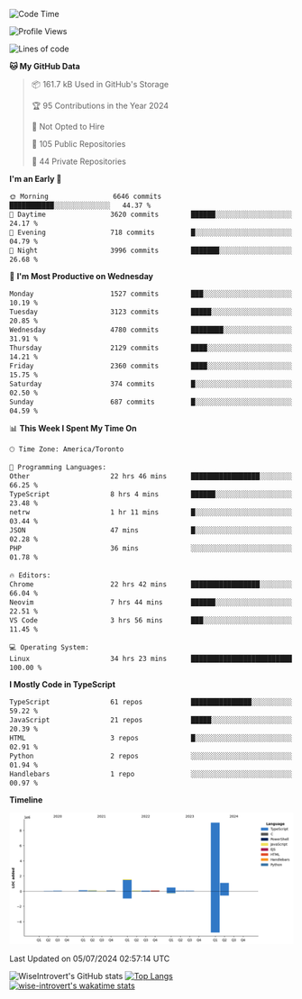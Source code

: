 <!--START_SECTION:waka-->
![Code Time](http://img.shields.io/badge/Code%20Time-1%2C847%20hrs%2041%20mins-blue)

![Profile Views](http://img.shields.io/badge/Profile%20Views-0-blue)

![Lines of code](https://img.shields.io/badge/From%20Hello%20World%20I%27ve%20Written-12.9%20million%20lines%20of%20code-blue)

**🐱 My GitHub Data** 

> 📦 161.7 kB Used in GitHub's Storage 
 > 
> 🏆 95 Contributions in the Year 2024
 > 
> 🚫 Not Opted to Hire
 > 
> 📜 105 Public Repositories 
 > 
> 🔑 44 Private Repositories 
 > 
**I'm an Early 🐤** 

```text
🌞 Morning                6646 commits        ███████████░░░░░░░░░░░░░░   44.37 % 
🌆 Daytime                3620 commits        ██████░░░░░░░░░░░░░░░░░░░   24.17 % 
🌃 Evening                718 commits         █░░░░░░░░░░░░░░░░░░░░░░░░   04.79 % 
🌙 Night                  3996 commits        ███████░░░░░░░░░░░░░░░░░░   26.68 % 
```
📅 **I'm Most Productive on Wednesday** 

```text
Monday                   1527 commits        ███░░░░░░░░░░░░░░░░░░░░░░   10.19 % 
Tuesday                  3123 commits        █████░░░░░░░░░░░░░░░░░░░░   20.85 % 
Wednesday                4780 commits        ████████░░░░░░░░░░░░░░░░░   31.91 % 
Thursday                 2129 commits        ████░░░░░░░░░░░░░░░░░░░░░   14.21 % 
Friday                   2360 commits        ████░░░░░░░░░░░░░░░░░░░░░   15.75 % 
Saturday                 374 commits         █░░░░░░░░░░░░░░░░░░░░░░░░   02.50 % 
Sunday                   687 commits         █░░░░░░░░░░░░░░░░░░░░░░░░   04.59 % 
```


📊 **This Week I Spent My Time On** 

```text
🕑︎ Time Zone: America/Toronto

💬 Programming Languages: 
Other                    22 hrs 46 mins      █████████████████░░░░░░░░   66.25 % 
TypeScript               8 hrs 4 mins        ██████░░░░░░░░░░░░░░░░░░░   23.48 % 
netrw                    1 hr 11 mins        █░░░░░░░░░░░░░░░░░░░░░░░░   03.44 % 
JSON                     47 mins             █░░░░░░░░░░░░░░░░░░░░░░░░   02.28 % 
PHP                      36 mins             ░░░░░░░░░░░░░░░░░░░░░░░░░   01.78 % 

🔥 Editors: 
Chrome                   22 hrs 42 mins      █████████████████░░░░░░░░   66.04 % 
Neovim                   7 hrs 44 mins       ██████░░░░░░░░░░░░░░░░░░░   22.51 % 
VS Code                  3 hrs 56 mins       ███░░░░░░░░░░░░░░░░░░░░░░   11.45 % 

💻 Operating System: 
Linux                    34 hrs 23 mins      █████████████████████████   100.00 % 
```

**I Mostly Code in TypeScript** 

```text
TypeScript               61 repos            ███████████████░░░░░░░░░░   59.22 % 
JavaScript               21 repos            █████░░░░░░░░░░░░░░░░░░░░   20.39 % 
HTML                     3 repos             █░░░░░░░░░░░░░░░░░░░░░░░░   02.91 % 
Python                   2 repos             ░░░░░░░░░░░░░░░░░░░░░░░░░   01.94 % 
Handlebars               1 repo              ░░░░░░░░░░░░░░░░░░░░░░░░░   00.97 % 
```



**Timeline**

![Lines of Code chart](https://raw.githubusercontent.com/wise-introvert/wise-introvert/master/assets/bar_graph.png)


 Last Updated on 05/07/2024 02:57:14 UTC
<!--END_SECTION:waka-->

![WiseIntrovert's GitHub stats](https://github-readme-stats.vercel.app/api?username=wise-introvert&count_private=true&show_icons=true)
[![Top Langs](https://github-readme-stats.vercel.app/api/top-langs/?username=wise-introvert&langs_count=10)](https://github.com/anuraghazra/github-readme-stats)
[![wise-introvert's wakatime stats](https://github-readme-stats.vercel.app/api/wakatime?username=wiseintrovert)](https://github.com/anuraghazra/github-readme-stats)
